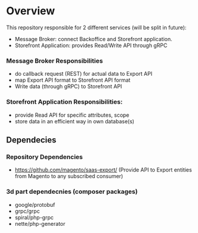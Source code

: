 # Overview

This repository responsible for 2 different services (will be split in future):
- Message Broker: connect Backoffice and Storefront application.
- Storefront Application: provides Read/Write API through gRPC

### Message Broker Responsibilities
- do callback request (REST) for actual data to Export API
- map Export API format to Storefront API format
- Write data (through gRPC) to Storefront API


### Storefront Application Responsibilities:
- provide Read API for specific attributes, scope
- store data in an efficient way in own database(s)

## Dependecies

### Repository Dependencies 
- https://github.com/magento/saas-export/ (Provide API to Export entities from Magento to any subscribed consumer)

### 3d part dependecnies (composer packages)
- google/protobuf
- grpc/grpc
- spiral/php-grpc
- nette/php-generator

